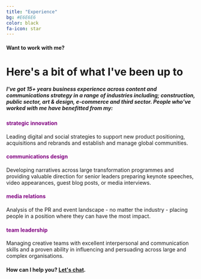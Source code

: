 ```yaml
---
title: "Experience"
bg: #E6E6E6
color: black
fa-icon: star
---
```


#### Want to work with me?

# Here's a bit of what I've been up to

##### I've got 15+ years business experience across content and communications strategy in a range of industries including; construction, public sector, art & design, e-commerce and third sector. People who’ve worked with me have benefitted from my:

<h4><font color ="purple">strategic innovation</font></h4> Leading digital and social strategies to support new product positioning, acquisitions and rebrands and establish and manage global communities.
<h4><font color ="purple">communications design</font></h4> Developing narratives across large transformation programmes and providing valuable direction for senior leaders preparing keynote speeches, video appearances, guest blog posts, or media interviews.
<h4><font color ="purple">media relations</font></h4> Analysis of the PR and event landscape - no matter the industry - placing people in a position where they can have the most impact.
<h4><font color ="purple">team leadership</font></h4> Managing creative teams with excellent interpersonal and communication skills and a proven ability in influencing and persuading across large and complex organisations.



#### How can I help you? [Let's chat](mailto:raphaelle@raphaelleheaf.com).

